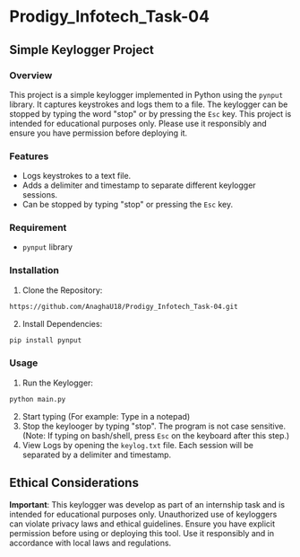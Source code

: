 # Prodigy_Infotech_Task-04
## Simple Keylogger Project
### Overview
This project is a simple keylogger implemented in Python using the `pynput` library. It captures keystrokes and logs them to a file. The keylogger can be stopped by typing the word "stop" or by pressing the `Esc` key. This project is intended for educational purposes only. Please use it responsibly and ensure you have permission before deploying it.

### Features
- Logs keystrokes to a text file.
- Adds a delimiter and timestamp to separate different keylogger sessions.
- Can be stopped by typing "stop" or pressing the `Esc` key.

### Requirement
- `pynput` library

### Installation
1. Clone the Repository:

  ```bash
  https://github.com/AnaghaU18/Prodigy_Infotech_Task-04.git
  ```

2. Install Dependencies:
```bash
pip install pynput
```

### Usage
1. Run the Keylogger:

  ```bash
  python main.py
  ```

2. Start typing (For example: Type in a notepad)
3. Stop the keylooger by typing "stop". The program is not case sensitive. (Note: If typing on bash/shell, press `Esc` on the keyboard after this step.)
4. View Logs by opening the `keylog.txt` file. Each session will be separated by a delimiter and timestamp.

## Ethical Considerations
**Important**: This keylogger was develop as part of an internship task and is intended for educational purposes only. Unauthorized use of keyloggers can violate privacy laws and ethical guidelines. Ensure you have explicit permission before using or deploying this tool. Use it responsibly and in accordance with local laws and regulations.
